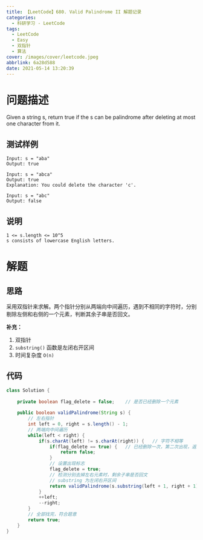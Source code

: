 ```yaml
---
title: 【LeetCode】680. Valid Palindrome II 解题记录
categories:
  - 科研学习 - LeetCode
tags:
  - LeetCode
  - Easy
  - 双指针
  - 算法
cover: /images/cover/leetcode.jpeg
abbrlink: 6a28d588
date: 2021-05-14 13:20:39
---
```




# 问题描述

Given a string s, return true if the s can be palindrome after deleting at most one character from it.

## 测试样例

```
Input: s = "aba"
Output: true
```

```
Input: s = "abca"
Output: true
Explanation: You could delete the character 'c'.
```

```
Input: s = "abc"
Output: false
```

## 说明

```
1 <= s.length <= 10^5
s consists of lowercase English letters.
```

# 解题

## 思路

采用双指针来求解。两个指针分别从两端向中间遍历，遇到不相同的字符时，分别剔除左侧和右侧的一个元素，判断其余子串是否回文。

**补充：**

1. 双指针
1. `substring()` 函数是左闭右开区间
1. 时间复杂度 `O(n)`

## 代码

```java
class Solution {
    
    private boolean flag_delete = false;    // 是否已经删除一个元素
    
    public boolean validPalindrome(String s) {
        // 左右指针
        int left = 0, right = s.length() - 1;
        // 两端向中间遍历
        while(left < right) {
            if(s.charAt(left) != s.charAt(right)) {   // 字符不相等
                if(flag_delete == true) {   // 已经删除一次，第二次出现，返回
                    return false;
                }
                // 设置出现标志
                flag_delete = true;
                // 检测分别去掉左右元素时，剩余子串是否回文
                // substring 为左闭右开区间
                return validPalindrome(s.substring(left + 1, right + 1)) || validPalindrome(s.substring(left, right));
            }
            ++left;
            --right;
        }
        // 全部找完，符合题意
        return true;
    }
}
```
